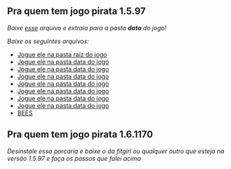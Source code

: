 ## Pra quem tem jogo pirata 1.5.97
_Baixe [esse](https://drive.google.com/file/d/1mE67yRC5f4oeqEqsiOeUjuzBYFtr2hSV/view) arquivo e extraia para a pasta **data** do jogo!_

_Baixe os seguintes arquivos:_
- [Jogue ele na pasta raíz do jogo](https://cdn.discordapp.com/attachments/449689632779665412/1258085835950133348/Skyrim.ccc?ex=6686c33d&is=668571bd&hm=eb367920d540af3746837f663ad15bc1b22c46f0be7b18e6181183470cfa57d1&)
- [Jogue ele na pasta data do jogo](https://cdn.discordapp.com/attachments/449689632779665412/1258086086773702747/MarketplaceTextures.bsa?ex=6686c379&is=668571f9&hm=50abf141e03ddc094575376ff3321853d3c25ea797b1addfc711914007bffbcb&)
- [Jogue ele na pasta data do jogo](https://cdn.discordapp.com/attachments/449689632779665412/1258086087201390684/HearthFires.esm?ex=6686c379&is=668571f9&hm=7e68f61cd457c6891dd0bd6ebe079756e9284cafec8fe8cafa0ae5788d34dba5&)
- [Jogue ele na pasta data do jogo](https://www.mediafire.com/file/bf6u1ucuyy6n5z2/Dawnguard.esm/file)
- [Jogue ele na pasta data do jogo](https://www.mediafire.com/file/eqodptmhrm5uv7q/Dragonborn.esm/file)
- [Jogue ele na pasta data do jogo](https://www.mediafire.com/file/1nwbdhzx2s80ea9/Update.esm/file)
- [Jogue ele na pasta data do jogo](https://www.mediafire.com/file/4hxyg3czke4zhzu/_ResourcePack.bsa/file)
- [Jogue ele na pasta data do jogo](https://www.mediafire.com/file/zp7gcpamxn93pbg/_ResourcePack.esl/file)
- [BEES](https://www.nexusmods.com/skyrimspecialedition/mods/106441)

## Pra quem tem jogo pirata 1.6.1170
_Desinstale essa porcaria e baixe o da fitgirl ou qualquer outro que esteja na versão 1.5.97 e faça os passos que falei acima_
